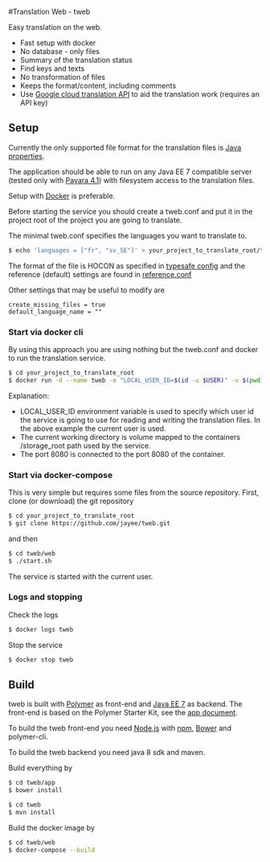 #Translation Web - tweb

Easy translation on the web.

- Fast setup with docker
- No database - only files
- Summary of the translation status
- Find keys and texts
- No transformation of files
- Keeps the format/content, including comments
- Use [Google cloud translation API](https://cloud.google.com/translate/) to aid the translation work (requires an API key)


## Setup

Currently the only supported file format for the translation files is [Java properties](https://en.wikipedia.org/wiki/.properties).

The application should be able to run on any Java EE 7 compatible server (tested only with [Payara 4.1](http://www.payara.fish/))
with filesystem access to the translation files.

Setup with [Docker](https://docker.com) is preferable.

Before starting the service you should create a tweb.conf and put it in the project root of the project you are going to translate.

The minimal tweb.conf specifies the languages you want to translate to.

```bash
$ echo 'languages = ["fr", "sv_SE"]' > your_project_to_translate_root/tweb.conf
```

The format of the file is HOCON as specified in [typesafe config](https://github.com/typesafehub/config) and the reference (default) settings are found in [reference.conf](./web/src/main/resources/reference.conf)

Other settings that may be useful to modify are

```
create_missing_files = true
default_language_name = ""
```

### Start via docker cli

By using this approach you are using nothing but the tweb.conf and docker to run the translation service.

```bash
$ cd your_project_to_translate_root
$ docker run -d --name tweb -e "LOCAL_USER_ID=$(id -u $USER)" -v $(pwd):/storage_root -p 8080:8080 jayee/tweb
```

Explanation:
* LOCAL_USER_ID environment variable is used to specify which user id the service is going to use for reading and writing the translation files. In the above example the current user is used.
* The current working directory is volume mapped to the containers /storage_root path used by the service.
* The port 8080 is connected to the port 8080 of the container.


### Start via docker-compose

This is very simple but requires some files from the source repository. First, clone (or download) the git repository

```bash
$ cd your_project_to_translate_root
$ git clone https://github.com/jayee/tweb.git
```

and then

```bash
$ cd tweb/web
$ ./start.sh
```

The service is started with the current user.

### Logs and stopping

Check the logs
```bash
$ docker logs tweb
```

Stop the service
```bash
$ docker stop tweb
```

## Build

tweb is built with [Polymer](https://www.polymer-project.org/) as front-end and [Java EE 7](https://docs.oracle.com/javaee/7/api/toc.htm) as backend.
The front-end is based on the Polymer Starter Kit, see the [app document](./app/README.md). 

To build the tweb front-end you need [Node.js](https://nodejs.org) with [npm](https://www.npmjs.com/), [Bower](https://bower.io) and polymer-cli.

To build the tweb backend you need java 8 sdk and maven.

Build everything by

```bash
$ cd tweb/app
$ bower install

$ cd tweb
$ mvn install
```

Build the docker image by

```bash
$ cd tweb/web
$ docker-compose --build
```

